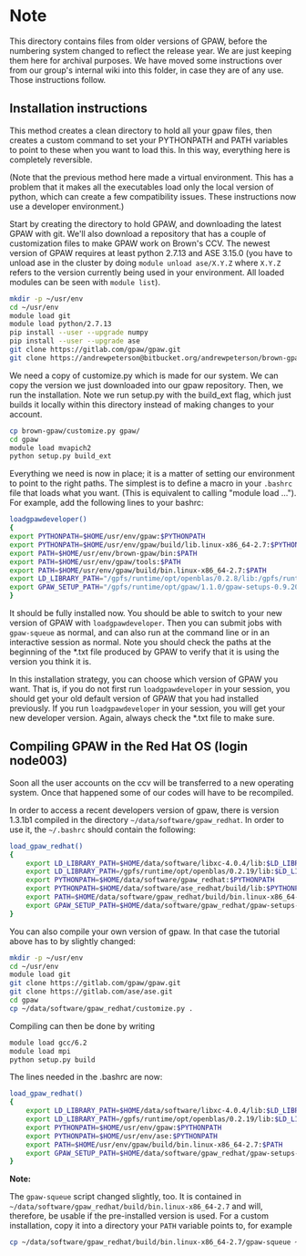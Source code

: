 Note
====

This directory contains files from older versions of GPAW, before the numbering system changed to reflect the release year.
We are just keeping them here for archival purposes.
We have moved some instructions over from our group's internal wiki into this folder, in case they are of any use.
Those instructions follow.


Installation instructions
-------------------------

This method creates a clean directory to hold all your gpaw files, then creates a custom command to set your PYTHONPATH and PATH variables to point to these when you want to load this. In this way, everything here is completely reversible.

(Note that the previous method here made a virtual environment. This has a problem that it makes all the executables load only the local version of python, which can create a few compatibility issues. These instructions now use a developer environment.)

Start by creating the directory to hold GPAW, and downloading the latest GPAW with git. We'll also download a repository that has a couple of customization files to make GPAW work on Brown's CCV. The newest version of GPAW requires at least python 2.7.13 and ASE 3.15.0 (you have to unload ase in the cluster by doing `module unload ase/X.Y.Z` where `X.Y.Z` refers to the version currently being used in your environment. All loaded modules can be seen with `module list`). 

```bash
mkdir -p ~/usr/env
cd ~/usr/env
module load git
module load python/2.7.13
pip install --user --upgrade numpy
pip install --user --upgrade ase
git clone https://gitlab.com/gpaw/gpaw.git
git clone https://andrewpeterson@bitbucket.org/andrewpeterson/brown-gpaw.git
```
We need a copy of customize.py which is made for our system. We can copy the version we just downloaded into our gpaw repository. Then, we run the installation. Note we run setup.py with the build_ext flag, which just builds it locally within this directory instead of making changes to your account.

```bash
cp brown-gpaw/customize.py gpaw/
cd gpaw
module load mvapich2
python setup.py build_ext
```

Everything we need is now in place; it is a matter of setting our environment to point to the right paths. The simplest is to define a macro in your `.bashrc` file that loads what you want. (This is equivalent to calling "module load ..."). For example, add the following lines to your bashrc:

```bash
loadgpawdeveloper()
{
export PYTHONPATH=$HOME/usr/env/gpaw:$PYTHONPATH
export PYTHONPATH=$HOME/usr/env/gpaw/build/lib.linux-x86_64-2.7:$PYTHONPATH
export PATH=$HOME/usr/env/brown-gpaw/bin:$PATH
export PATH=$HOME/usr/env/gpaw/tools:$PATH
export PATH=$HOME/usr/env/gpaw/build/bin.linux-x86_64-2.7:$PATH
export LD_LIBRARY_PATH="/gpfs/runtime/opt/openblas/0.2.8/lib:/gpfs/runtime/opt/gpaw/1.1.0/src/libxc-install-3.0.0/lib":/gpfs/runtime/opt/mvapich2/2.0rc1/lib:/gpfs/runtime/opt/python/2.7.3/lib:/gpfs/runtime/opt/java/7u5/jre/lib/amd64:/gpfs/runtime/opt/intel/2013.1.106/lib/intel64:/gpfs/runtime/opt/intel/2013.1.106/mkl/lib/intel64:/gpfs/runtime/opt/centos-libs/6.5/lib64:/gpfs/runtime/opt/centos-libs/6.5/lib:/gpfs/runtime/opt/centos-libs/6.5/lib64/mysql:/gpfs/runtime/opt/centos-libs/6.5/lib64/samba
export GPAW_SETUP_PATH="/gpfs/runtime/opt/gpaw/1.1.0/gpaw-setups-0.9.20000"
}
```

It should be fully installed now. You should be able to switch to your new version of GPAW with `loadgpawdeveloper`. Then you can submit jobs with `gpaw-squeue` as normal, and can also run at the command line or in an interactive session as normal. Note you should check the paths at the beginning of the *.txt file produced by GPAW to verify that it is using the version you think it is.

In this installation strategy, you can choose which version of GPAW you want. That is, if you do not first run `loadgpawdeveloper` in your session, you should get your old default version of GPAW that you had installed previously. If you run `loadgpawdeveloper` in your session, you will get your new developer version. Again, always check the *.txt file to make sure.

## Compiling GPAW in the Red Hat OS (login node003)   ##

Soon all the user accounts on the ccv will be transferred to a new operating system. Once that happened some of our codes will have to be recompiled.

In order to access a recent developers version of gpaw, there is version 1.3.1b1 compiled in the directory
```~/data/software/gpaw_redhat```. In order to use it, the ```~/.bashrc``` should contain the following:

```bash
load_gpaw_redhat()
{                
    export LD_LIBRARY_PATH=$HOME/data/software/libxc-4.0.4/lib:$LD_LIBRARY_PATH
    export LD_LIBRARY_PATH=/gpfs/runtime/opt/openblas/0.2.19/lib:$LD_LIBRARY_PATH
    export PYTHONPATH=$HOME/data/software/gpaw_redhat:$PYTHONPATH
    export PYTHONPATH=$HOME/data/software/ase_redhat/build/lib:$PYTHONPATH    
    export PATH=$HOME/data/software/gpaw_redhat/build/bin.linux-x86_64-2.7:$PATH
    export GPAW_SETUP_PATH=$HOME/data/software/gpaw_redhat/gpaw-setups-0.9.20000
}    
```
You can also compile your own version of gpaw. In that case the tutorial above has to by slightly changed:

```bash
mkdir -p ~/usr/env
cd ~/usr/env
module load git
git clone https://gitlab.com/gpaw/gpaw.git
git clone https://gitlab.com/ase/ase.git
cd gpaw
cp ~/data/software/gpaw_redhat/customize.py .
```
Compiling can then be done by writing

```bash
module load gcc/6.2
module load mpi
python setup.py build
```
The lines needed in the .bashrc are now:

```bash
load_gpaw_redhat()
{
    export LD_LIBRARY_PATH=$HOME/data/software/libxc-4.0.4/lib:$LD_LIBRARY_PATH
    export LD_LIBRARY_PATH=/gpfs/runtime/opt/openblas/0.2.19/lib:$LD_LIBRARY_PATH
    export PYTHONPATH=$HOME/usr/env/gpaw:$PYTHONPATH
    export PYTHONPATH=$HOME/usr/env/ase:$PYTHONPATH    
    export PATH=$HOME/usr/env/gpaw/build/bin.linux-x86_64-2.7:$PATH
    export GPAW_SETUP_PATH=$HOME/data/software/gpaw_redhat/gpaw-setups-0.9.20000
}
```

**Note:** 

The ```gpaw-squeue``` script changed slightly, too. It is contained in ```~/data/software/gpaw_redhat/build/bin.linux-x86_64-2.7``` and will, therefore, be usable if the pre-installed version is used. For a custom installation, copy it into a directory your ```PATH``` variable points to, for example

```bash
cp ~/data/software/gpaw_redhat/build/bin.linux-x86_64-2.7/gpaw-squeue ~/usr/env/gpaw/build/bin.linux-x86_64-2.7
```
